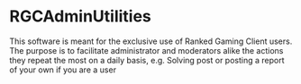 # RGCAdminUtilities
This software is meant for the exclusive use of Ranked Gaming Client users. The purpose is to facilitate administrator and moderators alike the actions they repeat the most on a daily basis, e.g. Solving post or posting a report of your own if you are a user
